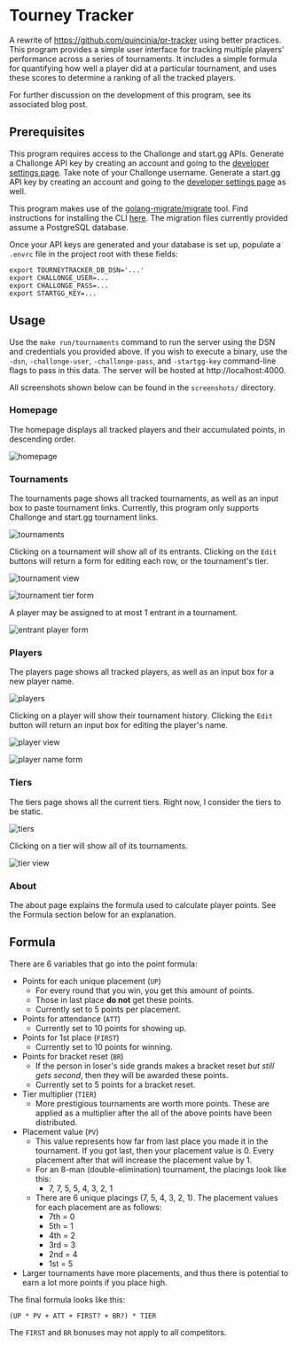 # Tourney Tracker

A rewrite of https://github.com/quincinia/pr-tracker using better practices. This program provides a simple user interface for tracking multiple players' performance across a series of tournaments. It includes a simple formula for quantifying how well a player did at a particular tournament, and uses these scores to determine a ranking of all the tracked players.

For further discussion on the development of this program, see its associated blog post.

## Prerequisites

This program requires access to the Challonge and start.gg APIs. Generate a Challonge API key by creating an account and going to the [developer settings page](https://challonge.com/settings/developer). Take note of your Challonge username. Generate a start.gg API key by creating an account and going to the [developer settings page](https://start.gg/admin/profile/developer) as well.

This program makes use of the [golang-migrate/migrate](https://github.com/golang-migrate/migrate) tool. Find instructions for installing the CLI [here](https://github.com/golang-migrate/migrate/tree/master/cmd/migrate). The migration files currently provided assume a PostgreSQL database.

Once your API keys are generated and your database is set up, populate a `.envrc` file in the project root with these fields:

```shell
export TOURNEYTRACKER_DB_DSN='...'
export CHALLONGE_USER=...
export CHALLONGE_PASS=...
export STARTGG_KEY=...
```

## Usage

Use the `make run/tournaments` command to run the server using the DSN and credentials you provided above. If you wish to execute a binary, use the `-dsn`, `-challonge-user`, `-challonge-pass`, and `-startgg-key` command-line flags to pass in this data. The server will be hosted at http://localhost:4000.

All screenshots shown below can be found in the `screenshots/` directory.

### Homepage

The homepage displays all tracked players and their accumulated points, in descending order.

![homepage](screenshots/homepage.png)

### Tournaments

The tournaments page shows all tracked tournaments, as well as an input box to paste tournament links. Currently, this program only supports Challonge and start.gg tournament links.

![tournaments](screenshots/crop/tournaments.png)

Clicking on a tournament will show all of its entrants. Clicking on the `Edit` buttons will return a form for editing each row, or the tournament's tier.

![tournament view](screenshots/crop/tournament_view.png)

![tournament tier form](screenshots/tournament_tier.png)

A player may be assigned to at most 1 entrant in a tournament.

![entrant player form](screenshots/entrant_player.png)

### Players

The players page shows all tracked players, as well as an input box for a new player name.

![players](screenshots/players.png)

Clicking on a player will show their tournament history. Clicking the `Edit` button will return an input box for editing the player's name.

![player view](screenshots/crop/player_view.png)

![player name form](screenshots/player_name.png)

### Tiers

The tiers page shows all the current tiers. Right now, I consider the tiers to be static.

![tiers](screenshots/tiers.png)

Clicking on a tier will show all of its tournaments.

![tier view](screenshots/crop/tier_view.png)

### About

The about page explains the formula used to calculate player points. See the Formula section below for an explanation.

## Formula

There are 6 variables that go into the point formula:

- Points for each unique placement (`UP`)
    - For every round that you win, you get this amount of points.
    - Those in last place **do not** get these points.
    - Currently set to 5 points per placement.
- Points for attendance (`ATT`)
    - Currently set to 10 points for showing up.
- Points for 1st place (`FIRST`)
    - Currently set to 10 points for winning.
- Points for bracket reset (`BR`)
    - If the person in loser's side grands makes a bracket reset *but still gets second*, then they will be awarded these points.
    - Currently set to 5 points for a bracket reset.
- Tier multiplier (`TIER`)
    - More prestigious tournaments are worth more points. These are applied as a multiplier after the all of the above points have been distributed.
- Placement value (`PV`)
    - This value represents how far from last place you made it in the tournament. If you got last, then your placement value is 0. Every placement after that will increase the placement value by 1.
    - For an 8-man (double-elimination) tournament, the placings look like this:
        - 7, 7, 5, 5, 4, 3, 2, 1
    - There are 6 unique placings (7, 5, 4, 3, 2, 1). The placement values for each placement are as follows:
        - 7th = 0
        - 5th = 1
        - 4th = 2
        - 3rd = 3
        - 2nd = 4
        - 1st = 5
- Larger tournaments have more placements, and thus there is potential to earn a lot more points if you place high.

The final formula looks like this:

```
(UP * PV + ATT + FIRST? + BR?) * TIER
```

The `FIRST` and `BR` bonuses may not apply to all competitors.
